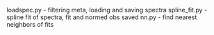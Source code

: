 loadspec.py - filtering meta, loading and saving spectra
spline_fit.py - spline fit of spectra, fit and normed obs saved
nn.py - find nearest neighbors of fits
